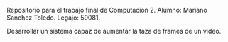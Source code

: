 Repositorio para el trabajo final de Computación 2.
Alumno: Mariano Sanchez Toledo.
Legajo: 59081.

Desarrollar un sistema capaz de aumentar la taza de frames de un video.